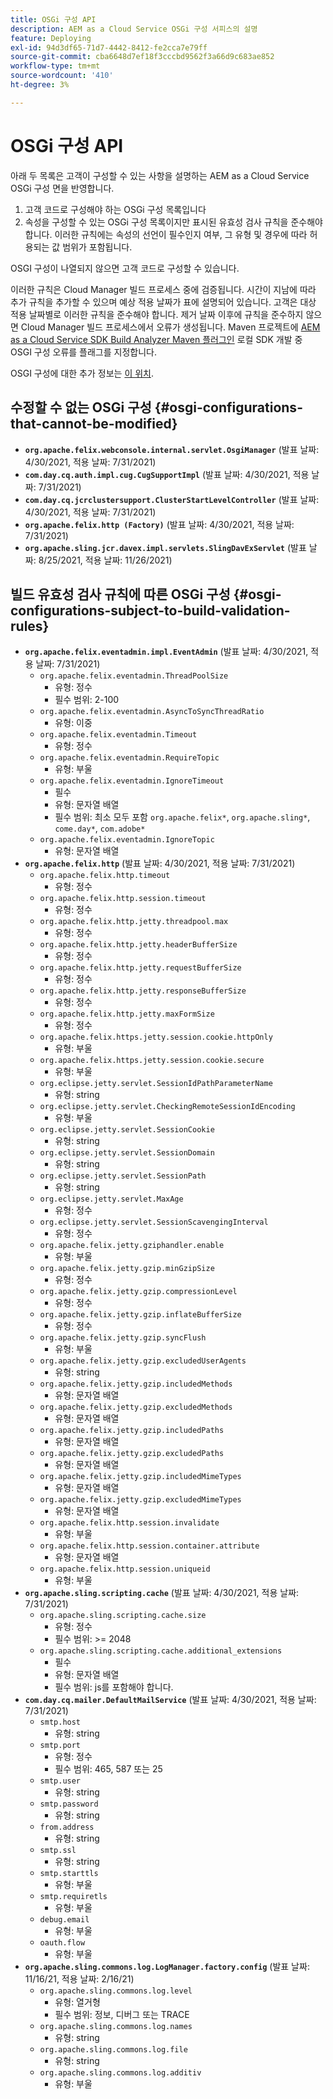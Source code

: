 ```yaml
---
title: OSGi 구성 API
description: AEM as a Cloud Service OSGi 구성 서피스의 설명
feature: Deploying
exl-id: 94d3df65-71d7-4442-8412-fe2cca7e79ff
source-git-commit: cba6648d7ef18f3cccbd9562f3a66d9c683ae852
workflow-type: tm+mt
source-wordcount: '410'
ht-degree: 3%

---
```


# OSGi 구성 API

아래 두 목록은 고객이 구성할 수 있는 사항을 설명하는 AEM as a Cloud Service OSGi 구성 면을 반영합니다.

1. 고객 코드로 구성해야 하는 OSGi 구성 목록입니다
1. 속성을 구성할 수 있는 OSGi 구성 목록이지만 표시된 유효성 검사 규칙을 준수해야 합니다. 이러한 규칙에는 속성의 선언이 필수인지 여부, 그 유형 및 경우에 따라 허용되는 값 범위가 포함됩니다.

OSGI 구성이 나열되지 않으면 고객 코드로 구성할 수 있습니다.

이러한 규칙은 Cloud Manager 빌드 프로세스 중에 검증됩니다. 시간이 지남에 따라 추가 규칙을 추가할 수 있으며 예상 적용 날짜가 표에 설명되어 있습니다. 고객은 대상 적용 날짜별로 이러한 규칙을 준수해야 합니다. 제거 날짜 이후에 규칙을 준수하지 않으면 Cloud Manager 빌드 프로세스에서 오류가 생성됩니다. Maven 프로젝트에 [AEM as a Cloud Service SDK Build Analyzer Maven 플러그인](https://experienceleague.adobe.com/docs/experience-manager-core-components/using/developing/archetype/build-analyzer-maven-plugin.html) 로컬 SDK 개발 중 OSGI 구성 오류를 플래그를 지정합니다.

OSGI 구성에 대한 추가 정보는 [이 위치](/help/implementing/deploying/configuring-osgi.md).

## 수정할 수 없는 OSGi 구성 {#osgi-configurations-that-cannot-be-modified}

* **`org.apache.felix.webconsole.internal.servlet.OsgiManager`** (발표 날짜: 4/30/2021, 적용 날짜: 7/31/2021)
* **`com.day.cq.auth.impl.cug.CugSupportImpl`** (발표 날짜: 4/30/2021, 적용 날짜: 7/31/2021)
* **`com.day.cq.jcrclustersupport.ClusterStartLevelController`** (발표 날짜: 4/30/2021, 적용 날짜: 7/31/2021)
* **`org.apache.felix.http (Factory)`** (발표 날짜: 4/30/2021, 적용 날짜: 7/31/2021)
* **`org.apache.sling.jcr.davex.impl.servlets.SlingDavExServlet`** (발표 날짜: 8/25/2021, 적용 날짜: 11/26/2021)

## 빌드 유효성 검사 규칙에 따른 OSGi 구성 {#osgi-configurations-subject-to-build-validation-rules}

* **`org.apache.felix.eventadmin.impl.EventAdmin`** (발표 날짜: 4/30/2021, 적용 날짜: 7/31/2021)
   * `org.apache.felix.eventadmin.ThreadPoolSize`
      * 유형: 정수
      * 필수 범위: 2-100
   * `org.apache.felix.eventadmin.AsyncToSyncThreadRatio`
      * 유형: 이중
   * `org.apache.felix.eventadmin.Timeout`
      * 유형: 정수
   * `org.apache.felix.eventadmin.RequireTopic`
      * 유형: 부울
   * `org.apache.felix.eventadmin.IgnoreTimeout`
      * 필수
      * 유형: 문자열 배열
      * 필수 범위: 최소 모두 포함 `org.apache.felix*`, `org.apache.sling*`, `come.day*`, `com.adobe*`
   * `org.apache.felix.eventadmin.IgnoreTopic`
      * 유형: 문자열 배열
* **`org.apache.felix.http`** (발표 날짜: 4/30/2021, 적용 날짜: 7/31/2021)
   * `org.apache.felix.http.timeout`
      * 유형: 정수
   * `org.apache.felix.http.session.timeout`
      * 유형: 정수
   * `org.apache.felix.http.jetty.threadpool.max`
      * 유형: 정수
   * `org.apache.felix.http.jetty.headerBufferSize`
      * 유형: 정수
   * `org.apache.felix.http.jetty.requestBufferSize`
      * 유형: 정수
   * `org.apache.felix.http.jetty.responseBufferSize`
      * 유형: 정수
   * `org.apache.felix.http.jetty.maxFormSize`
      * 유형: 정수
   * `org.apache.felix.https.jetty.session.cookie.httpOnly`
      * 유형: 부울
   * `org.apache.felix.https.jetty.session.cookie.secure`
      * 유형: 부울
   * `org.eclipse.jetty.servlet.SessionIdPathParameterName`
      * 유형: string
   * `org.eclipse.jetty.servlet.CheckingRemoteSessionIdEncoding`
      * 유형: 부울
   * `org.eclipse.jetty.servlet.SessionCookie`
      * 유형: string
   * `org.eclipse.jetty.servlet.SessionDomain`
      * 유형: string
   * `org.eclipse.jetty.servlet.SessionPath`
      * 유형: string
   * `org.eclipse.jetty.servlet.MaxAge`
      * 유형: 정수
   * `org.eclipse.jetty.servlet.SessionScavengingInterval`
      * 유형: 정수
   * `org.apache.felix.jetty.gziphandler.enable`
      * 유형: 부울
   * `org.apache.felix.jetty.gzip.minGzipSize`
      * 유형: 정수
   * `org.apache.felix.jetty.gzip.compressionLevel`
      * 유형: 정수
   * `org.apache.felix.jetty.gzip.inflateBufferSize`
      * 유형: 정수
   * `org.apache.felix.jetty.gzip.syncFlush`
      * 유형: 부울
   * `org.apache.felix.jetty.gzip.excludedUserAgents`
      * 유형: string
   * `org.apache.felix.jetty.gzip.includedMethods`
      * 유형: 문자열 배열
   * `org.apache.felix.jetty.gzip.excludedMethods`
      * 유형: 문자열 배열
   * `org.apache.felix.jetty.gzip.includedPaths`
      * 유형: 문자열 배열
   * `org.apache.felix.jetty.gzip.excludedPaths`
      * 유형: 문자열 배열
   * `org.apache.felix.jetty.gzip.includedMimeTypes`
      * 유형: 문자열 배열
   * `org.apache.felix.jetty.gzip.excludedMimeTypes`
      * 유형: 문자열 배열
   * `org.apache.felix.http.session.invalidate`
      * 유형: 부울
   * `org.apache.felix.http.session.container.attribute`
      * 유형: 문자열 배열
   * `org.apache.felix.http.session.uniqueid`
      * 유형: 부울
* **`org.apache.sling.scripting.cache`** (발표 날짜: 4/30/2021, 적용 날짜: 7/31/2021)
   * `org.apache.sling.scripting.cache.size`
      * 유형: 정수
      * 필수 범위: >= 2048
   * `org.apache.sling.scripting.cache.additional_extensions`
      * 필수
      * 유형: 문자열 배열
      * 필수 범위: js를 포함해야 합니다.
* **`com.day.cq.mailer.DefaultMailService`** (발표 날짜: 4/30/2021, 적용 날짜: 7/31/2021)
   * `smtp.host`
      * 유형: string
   * `smtp.port`
      * 유형: 정수
      * 필수 범위: 465, 587 또는 25
   * `smtp.user`
      * 유형: string
   * `smtp.password`
      * 유형: string
   * `from.address`
      * 유형: string
   * `smtp.ssl`
      * 유형: string
   * `smtp.starttls`
      * 유형: 부울
   * `smtp.requiretls`
      * 유형: 부울
   * `debug.email`
      * 유형: 부울
   * `oauth.flow`
      * 유형: 부울
* **`org.apache.sling.commons.log.LogManager.factory.config`** (발표 날짜: 11/16/21, 적용 날짜: 2/16/21)
   * `org.apache.sling.commons.log.level`
      * 유형: 열거형
      * 필수 범위: 정보, 디버그 또는 TRACE
   * `org.apache.sling.commons.log.names`
      * 유형: string
   * `org.apache.sling.commons.log.file`
      * 유형: string
   * `org.apache.sling.commons.log.additiv`
      * 유형: 부울